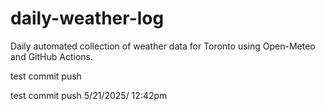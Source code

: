 # daily-weather-log
Daily automated collection of weather data for Toronto using Open-Meteo and GitHub Actions.

test commit push

test commit push 5/21/2025/ 12:42pm
